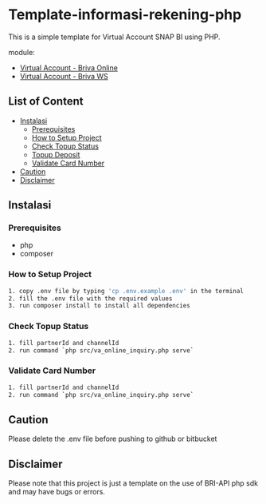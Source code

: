 # Template-informasi-rekening-php

This is a simple template for Virtual Account SNAP BI using PHP.

module:
- [Virtual Account - Briva Online](https://developers.bri.co.id/en/snap-bi/apidocs-virtual-account-briva-online-snap-bi)
- [Virtual Account - Briva WS](https://developers.bri.co.id/en/snap-bi/apidocs-virtual-account-briva-ws-snap-bi)

## List of Content
- [Instalasi](#instalasi)
  - [Prerequisites](#prerequisites)
  - [How to Setup Project](#how-to-setup-project)
  - [Check Topup Status](#payment)
  - [Topup Deposit](#caution)
  - [Validate Card Number](#validate-card-number)
- [Caution](#caution)
- [Disclaimer](#disclaimer)

## Instalasi

### Prerequisites
- php
- composer

### How to Setup Project

```bash
1. copy .env file by typing 'cp .env.example .env' in the terminal
2. fill the .env file with the required values
3. run composer install to install all dependencies
```

### Check Topup Status
```bash
1. fill partnerId and channelId
2. run command `php src/va_online_inquiry.php serve`
```

### Validate Card Number
```bash
1. fill partnerId and channelId
2. run command `php src/va_online_inquiry.php serve`
```

## Caution

Please delete the .env file before pushing to github or bitbucket

## Disclaimer

Please note that this project is just a template on the use of BRI-API php sdk and may have bugs or errors.
